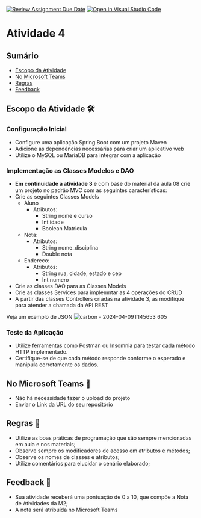 [![Review Assignment Due Date](https://classroom.github.com/assets/deadline-readme-button-24ddc0f5d75046c5622901739e7c5dd533143b0c8e959d652212380cedb1ea36.svg)](https://classroom.github.com/a/ra9rFiTg)
[![Open in Visual Studio Code](https://classroom.github.com/assets/open-in-vscode-718a45dd9cf7e7f842a935f5ebbe5719a5e09af4491e668f4dbf3b35d5cca122.svg)](https://classroom.github.com/online_ide?assignment_repo_id=15076926&assignment_repo_type=AssignmentRepo)
# Atividade 4

## Sumário 
- [Escopo da Atividade ](#escopo-da-atividade-%EF%B8%8F)
- [No Microsoft Teams](#no-microsoft-teams--)
- [Regras](#regras-)
- [Feedback](#feedback-)


## Escopo da Atividade 🛠️

### Configuração Inicial 
- Configure uma aplicação Spring Boot com um projeto Maven
- Adicione as dependências necessárias para criar um aplicativo web
- Utilize o MySQL ou MariaDB para integrar com a aplicação
  
### Implementação as Classes Modelos e DAO

- **Em continuidade a atividade 3** e com base do material da aula 08 crie um projeto no padrão MVC com as seguintes características:
- Crie as seguintes Classes Models
    - Aluno
        - Atributos:
            - String nome e curso
            - Int idade
            - Boolean Matricula 
    - Nota:
      - Atributos:
        - String nome_disciplina
        - Double nota
    - Endereco:
      - Atributos:
        - String rua, cidade, estado e cep
        - Int numero
- Crie as classes DAO para as Classes Models
- Crie as classes Services para implemntar as 4 operações do CRUD
- A partir das classes Controllers criadas na atividade 3, as modifique para atender a chamada da API REST
     
Veja um exemplo de JSON
![carbon - 2024-04-09T145653 605](https://github.com/FATECFV2024/atividade-3-ds/assets/98854868/c9f827f4-d432-44aa-a93f-5bc00a0f1acb)

### Teste da Aplicação
- Utilize ferramentas como Postman ou Insomnia para testar cada método HTTP implementado.
- Certifique-se de que cada método responde conforme o esperado e manipula corretamente os dados.


## No Microsoft Teams  👥

- Não há necessidade fazer o upload do projeto 
- Enviar o Link da URL do seu repositório

## Regras 📄

- Utilize as boas práticas de programação que são sempre mencionadas em aula e nos materiais; 
- Observe sempre os modificadores de acesso em atributos e métodos;
- Observe os nomes de classes e atributos;
- Utilize comentários para elucidar o cenário elaborado;

## Feedback 📨
-  Sua atividade receberá uma pontuação de 0 a 10, que compõe a Nota de Atividades da M2;
-  A nota será atribuída no Microsoft Teams

